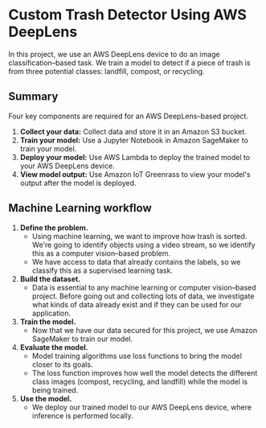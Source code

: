 # Custom Trash Detector Using AWS DeepLens 
In this project, we use an AWS DeepLens device to do an image classification–based task. We train a model to detect if a piece of trash is from three potential classes: landfill, compost, or recycling.
## Summary
Four key components are required for an AWS DeepLens–based project.
1. **Collect your data:** Collect data and store it in an Amazon S3 bucket.
2. **Train your model:** Use a Jupyter Notebook in Amazon SageMaker to train your model.
3. **Deploy your model:** Use AWS Lambda to deploy the trained model to your AWS DeepLens device.
4. **View model output:** Use Amazon IoT Greenrass to view your model's output after the model is deployed.
## Machine Learning workflow
1. **Define the problem.**
   * Using machine learning, we want to improve how trash is sorted. We're going to identify objects using a video stream, so we identify this as a computer vision–based problem.
   * We have access to data that already contains the labels, so we classify this as a supervised learning task.
2. **Build the dataset.**
   * Data is essential to any machine learning or computer vision–based project. Before going out and collecting lots of data, we investigate what kinds of data already exist and if they can be used for our application. 
3. **Train the model.**
   * Now that we have our data secured for this project, we use Amazon SageMaker to train our model. 
4. **Evaluate the model.**
   * Model training algorithms use loss functions to bring the model closer to its goals.
   * The loss function improves how well the model detects the different class images (compost, recycling, and landfill) while the model is being trained. 
5. **Use the model.**
   * We deploy our trained model to our AWS DeepLens device, where inference is performed locally. 
